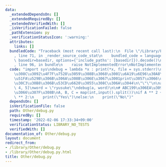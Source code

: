 ```yaml
---
data:
  _extendedDependsOn: []
  _extendedRequiredBy: []
  _extendedVerifiedWith: []
  _isVerificationFailed: false
  _pathExtension: py
  _verificationStatusIcon: ':warning:'
  attributes:
    links: []
  bundledCode: "Traceback (most recent call last):\n  File \"/Library/Frameworks/Python.framework/Versions/3.8/lib/python3.8/site-packages/onlinejudge_verify/documentation/build.py\"\
    , line 71, in _render_source_code_stat\n    bundled_code = language.bundle(stat.path,\
    \ basedir=basedir, options={'include_paths': [basedir]}).decode()\n  File \"/Library/Frameworks/Python.framework/Versions/3.8/lib/python3.8/site-packages/onlinejudge_verify/languages/python.py\"\
    , line 96, in bundle\n    raise NotImplementedError\nNotImplementedError\n"
  code: "import sys\ndebug = lambda *x : print(*x, file = sys.stderr)\n\n\"\"\"\n\u3053\
    \u308C\u3092\u4F7F\u7528\u3059\u308B\u3068\u3001\u6A19\u6E96\u30A8\u30E9\u30FC\
    \u51FA\u529B\u306B\u306A\u308B\u306E\u3067\u3001print\u3057\u3066\u3082\u30B8\u30E3\
    \u30C3\u30B8\u306B\u53CD\u6620\u3055\u308C\u306A\u3044\n\"\"\"\n\na = [1, 2, 3,\
    \ 4, 5]\nword = \"ryusuke\"\ndebug(a, word)\n\n# ABC199\u306EA\u3092\u89E3\u3044\
    \u3066\u307F\u308B\nA, B, C = map(int,input().split())\nif A ** 2 + B ** 2 < C\
    \ ** 2:\n    print(\"Yes\")\nelse:\n    print(\"No\")"
  dependsOn: []
  isVerificationFile: false
  path: Other/debug.py
  requiredBy: []
  timestamp: '2022-02-06 17:33:34+09:00'
  verificationStatus: LIBRARY_NO_TESTS
  verifiedWith: []
documentation_of: Other/debug.py
layout: document
redirect_from:
- /library/Other/debug.py
- /library/Other/debug.py.html
title: Other/debug.py
---
```

